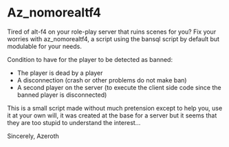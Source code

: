 # Az_nomorealtf4

Tired of alt-f4 on your role-play server that ruins scenes for you? Fix your worries with az_nomorealtf4, a script using the bansql script by default but modulable for your needs. 

Condition to have for the player to be detected as banned:
- The player is dead by a player
- A disconnection (crash or other problems do not make ban)
- A second player on the server (to execute the client side code since the banned player is disconnected)

This is a small script made without much pretension except to help you, use it at your own will, it was created at the base for a server but it seems that they are too stupid to understand the interest...

Sincerely, Azeroth
